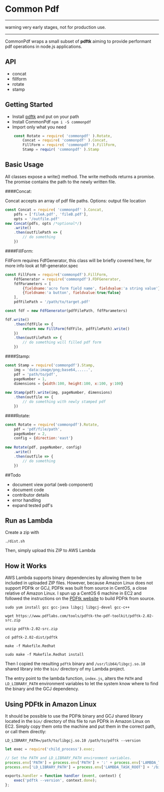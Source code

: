 # Common Pdf


***
warning very early stages, not for production use.
***

CommonPdf wraps a small subset of **pdftk** aiming to provide performant pdf operations in node.js applications.

## API

- concat
- fillform
- rotate
- stamp

## Getting Started
- Install [pdftk](https://www.pdflabs.com/tools/pdftk-server/) and put on your path
- Install CommonPdf `npm i -S commonpdf`
- Import only what you need
```javascript 
    const Rotate = require( 'commonpdf' ).Rotate,
        Concat = require( 'commonpdf' ).Concat,
        FillForm = require( 'commonpdf' ).FillForm,
        Stamp = requir( 'commonpdf' ).Stamp
```
## Basic Usage
All classes expose a write() method. The write methods returns a promise. The promise contains the path to the newly written file.


####Concat:

Concat accepts an array of pdf file paths. Options: output file location
```javascript
const Concat = require( 'commonpdf' ).Concat,
    pdfs = ['fileA.pdf', 'fileB.pdf'],
    opts = '/outfile.pdf' 
new Concat(pdfs, opts /*optional*/)
    .write()
    .then(outfilePath => {
    	// do something 
    })
```

####FillForm:

FillForm requires FdfGenerator, this class will be briefly covered here, for more info look at fdf-generator.spec
```javascript
const FillForm = require('commonpdf').FillForm,
    FdfGenerator = require('commonpdf').FDFGenerator,
    fdfParameters = [
    	{fieldname:'acro form field name', fieldvalue:'a string value'},
    	{fieldname:'a button', fieldvalue:true/false}
    ],
    pdfFilePath = '/path/to/target.pdf'

const fdf = new FdfGenerator(pdfFilePath, fdfParameters)

fdf.write()
    .then(fdfFile => {
    	return new FillForm(fdfFile, pdfFilePath).write()
    })
    .then(outFilePath => {
    	// do something will filled pdf form
    })
```
####Stamp:

```javascript
const Stamp = require('commonpdf').Stamp,
    img = 'data:image/png;base64,.....',
    pdf = 'path/to/pdf',
    pageNumber = 1,
    dimensions = {width:100, height:100, x:100, y:100}
 
new Stamp(pdf).write(img, pageNumber, dimensions)    
    .then(outfile => {
    	// do something with newly stamped pdf 
    })
```

####Rotate:
```javascript
const Rotate = require('commonpdf').Rotate,
    pdf = 'pdf/file/path',
    pageNumber = 2,
    config = {direction:'east'}
    
new Rotate(pdf, pageNumber, config)
    .write()
    .then(outfile => {
    	// do something
    })

```

##Todo

 - document view portal (web component)
 - document code
 - contributor details
 - error handling
 - expand tested pdf's
 
## Run as Lambda

Create a zip with

```
./dist.sh
```

Then, simply upload this ZIP to AWS Lambda

## How it Works
AWS Lambda supports binary dependencies by allowing them to be included in uploaded ZIP files. However, because Amazon Linux does not support PDFtk or GCJ, PDFtk was built from source in CentOS, a close relative of Amazon Linux. I spun up a CentOS 6 machine in EC2 and followed the instructions on the [PDFtk website](https://www.pdflabs.com/docs/install-pdftk-on-redhat-or-centos/) to build PDFtk from source. 

```
sudo yum install gcc gcc-java libgcj libgcj-devel gcc-c++

wget https://www.pdflabs.com/tools/pdftk-the-pdf-toolkit/pdftk-2.02-src.zip

unzip pdftk-2.02-src.zip

cd pdftk-2.02-dist/pdftk

make -f Makefile.Redhat

sudo make -f Makefile.Redhat install
```

Then I copied the resulting `pdftk` binary and `/usr/lib64/libgcj.so.10` shared library into the `bin/` directory of my Lambda project.

The entry point to the lambda function, `index.js`, alters the `PATH` and `LD_LIBRARY_PATH` environment variables to let the system know where to find the binary and the GCJ dependency.

## Using PDFtk in Amazon Linux

It should be possible to use the PDFtk binary and GCJ shared library located in the `bin/` directory of this file to run PDFtk in Amazon Linux on EC2. Simply copy them onto the machine and put them in the correct path, or call them directly:

```
LD_LIBRARY_PATH=/path/to/libgcj.so.10 /path/to/pdftk --version
```

```javascript 
let exec = require('child_process').exec;

// Set the PATH and LD_LIBRARY_PATH environment variables.
process.env['PATH'] = process.env['PATH'] + ':' + process.env['LAMBDA_TASK_ROOT'] + '/bin';
process.env['LD_LIBRARY_PATH'] = process.env['LAMBDA_TASK_ROOT'] + '/bin';

exports.handler = function handler (event, context) {
	exec('pdftk --version', context.done);
};
```

